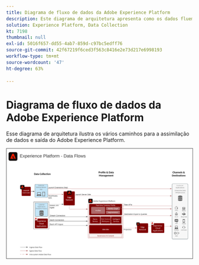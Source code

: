```yaml
---
title: Diagrama de fluxo de dados da Adobe Experience Platform
description: Este diagrama de arquitetura apresenta como os dados fluem para dentro e para fora da Adobe Experience Platform.
solution: Experience Platform, Data Collection
kt: 7198
thumbnail: null
exl-id: 5016f657-dd55-4ab7-859d-c97bc5edff76
source-git-commit: 42f67219f6ced3f563c8416e2e73d217e6998193
workflow-type: tm+mt
source-wordcount: '47'
ht-degree: 63%

---
```


# Diagrama de fluxo de dados da Adobe Experience Platform

Esse diagrama de arquitetura ilustra os vários caminhos para a assimilação de dados e saída do Adobe Experience Platform.

<img src="assets/aep_data_flow.svg" alt="Fluxo de dados da Experience Platform" style="border:1px solid #4a4a4a" />
